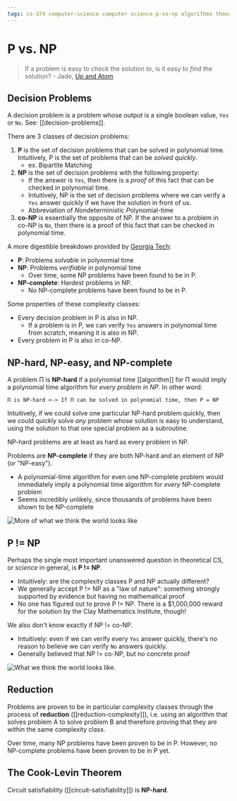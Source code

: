 ```yaml
---
tags: cs-374 computer-science computer science p-vs-np algorithms theory p np
---
```


# P vs. NP

> If a problem is easy to _check_ the solution to, is it easy to _find_ the solution? - Jade, [Up and Atom](https://www.youtube.com/watch?v=EHp4FPyajKQ)

## Decision Problems

A decision problem is a problem whose output is a single boolean value, `Yes` or `No`. See: [[decision-problems]].

There are 3 classes of decision problems:

1. **P** is the set of decision problems that can be solved in polynomial time. Intuitively, P is the set of problems that can be _solved quickly_.
   - ex. Bipartite Matching
2. **NP** is the set of decision problems with the following property:
   - If the answer is `Yes`, then there is a _proof_ of this fact that can be checked in polynomial time.
   - Intuitively, NP is the set of decision problems where we can verify a `Yes` answer quickly if we have the solution in front of us.
   - Abbreviation of *N*ondeterministic *P*olynomial-time
3. **co-NP** is essentially the opposite of NP. If the answer to a problem in co-NP is `No`, then there is a proof of this fact that can be checked in polynomial time.

A more digestible breakdown provided by [Georgia Tech](https://www.youtube.com/watch?v=n0zd5hcOSQI):

- **P**: Problems _solvable_ in polynomial time
- **NP**: Problems _verifiable_ in polynomial time
  - Over time, some NP problems have been found to be in P.
- **NP-complete**: Hardest problems in NP.
  - No NP-complete problems have been found to be in P.

Some properties of these complexity classes:

- Every decision problem in P is also in NP.
  - If a problem is in P, we can verify `Yes` answers in polynomial time from scratch, meaning it is also in NP.
- Every problem in P is also in co-NP.

## NP-hard, NP-easy, and NP-complete

A problem Π is **NP-hard** if a polynomial time [[algorithm]] for Π would imply a polynomial time algorithm for _every problem in NP_. In other word:

```text
Π is NP-hard <-> If Π can be solved in polynomial time, then P = NP
```

Intuitively, if we could solve one particular NP-hard problem quickly, then we could quickly solve _any_ problem whose solution is easy to understand, using the solution to that one special problem as a subroutine.

NP-hard problems are at least as hard as every problem in NP.

Problems are **NP-complete** if they are both NP-hard and an element of NP (or "NP-easy").

- A polynomial-time algorithm for even one NP-complete problem would immediately imply a polynomial time algorithm for _every_ NP-complete problem
- Seems incredibly unlikely, since thousands of problems have been shown to be NP-complete

![More of what we think the world looks like](../attachments/P-vs-NP-vs-coNP-vs-NP-hard-vs-NP-complete.png)

## P != NP

Perhaps the single most important unanswered question in theoretical CS, or _science_ in general, is **P != NP**.

- Intuitively: are the complexity classes P and NP actually different?
- We generally accept P != NP as a "law of nature": something strongly supported by evidence but having no mathematical proof
- No one has figured out to prove P != NP. There is a $1,000,000 reward for the solution by the Clay Mathematics Institute, though!

We also don't know exactly if NP != co-NP.

- Intuitively: even if we can verify every `Yes` answer quickly, there's no reason to believe we can verify `No` answers quickly.
- Generally believed that NP != co-NP, but no concrete proof

![What we think the world looks like.](../attachments/P-vs-NP-vs-coNP.png)

## Reduction

Problems are proven to be in particular complexity classes through the process of **reduction** ([[reduction-complexity]]), i.e. using an algorithm that solves problem A to solve problem B and therefore proving that they are within the same complexity class.

Over time, many NP problems have been proven to be in P. However, no NP-complete problems have been proven to be in P yet.

## The Cook-Levin Theorem

Circuit satisfiability ([[circuit-satisfiability]]) is **NP-hard**.
